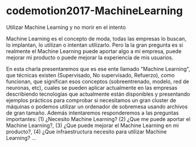 # codemotion2017-MachineLearning
Utilizar Machine Learning y no morir en el intento

Machine Learning es el concepto de moda, todas las empresas lo buscan, lo implantan, lo utilizan o intentan utilizarlo. Pero la la gran pregunta es si realmente el Machine Learning puede aportar algo a mi empresa, puede mejorar mi producto o puede mejorar la experiencia de mis usuarios.

En esta charla presentaremos que es ese ente llamado "Machine Learning", que técnicas existen (Supervisado, No supervisado, Refuerzo), como funcionan, que significan esos conceptos (sobreentrenado, modelo, red de neuronas, etc), cuales se pueden aplicar actualmente en las empresas describiendo tecnologías que actualmente están disponibles y presentando ejemplos prácticos para comprobar si necesitamos un gran cluster de máquinas o podemos utilizar un ordenador de sobremesa usando archivos de gran tamaño. Además intentaremos responderemos a las preguntas importantes: (1) ¿Necesito Machine Learning? (2) ¿Que me puede aportar el Machine Learning?, (3) ¿Que puede mejorar el Machine Learning en mi producto?, (4) ¿Que infraestructura necesito para utilizar Machine Learning? ...
